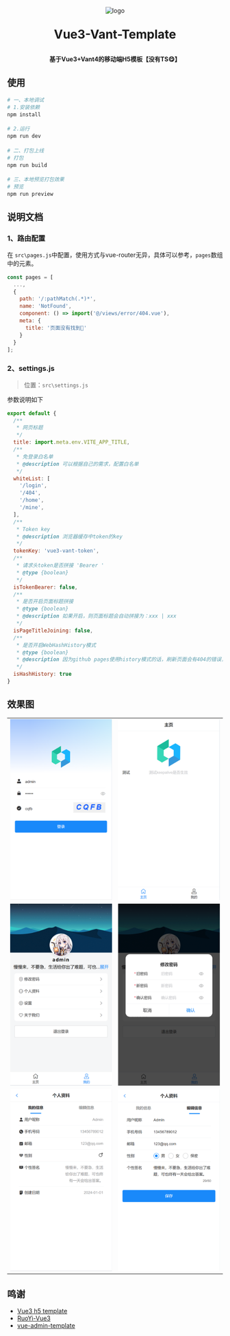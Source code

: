 <p align="center">
	<img width="80px" alt="logo" src="https://fastly.jsdelivr.net/npm/@vant/assets/logo.png">
</p>
<h1 align="center" style="margin: 30px 0 30px; font-weight: bold;">Vue3-Vant-Template</h1>
<h4 align="center">
基于Vue3+Vant4的移动端H5模板【没有TS😋】
</h4>

## 使用

```sh
# 一、本地调试
# 1.安装依赖
npm install

# 2.运行
npm run dev

# 二、打包上线
# 打包
npm run build

# 三、本地预览打包效果
# 预览
npm run preview
```

## 说明文档

### 1、路由配置

在 `src\pages.js`中配置，使用方式与vue-router无异，具体可以参考，`pages`数组中的元素。

```js
const pages = [
  ...,
  {
    path: '/:pathMatch(.*)*',
    name: 'NotFound',
    component: () => import('@/views/error/404.vue'),
    meta: {
      title: '页面没有找到🐳'
    }
  }
];
```

### 2、settings.js

> 位置：`src\settings.js`

参数说明如下

```js
export default {
  /**
   * 网页标题
   */
  title: import.meta.env.VITE_APP_TITLE,
  /**
   * 免登录白名单
   * @description 可以根据自己的需求，配置白名单
   */
  whiteList: [
    '/login',
    '/404',
    '/home',
    '/mine',
  ],
  /**
   * Token key
   * @description 浏览器缓存中token的key
   */
  tokenKey: 'vue3-vant-token',
  /**
   * 请求头token是否拼接 'Bearer '
   * @type {boolean}
   */
  isTokenBearer: false,
  /**
   * 是否开启页面标题拼接
   * @type {boolean}
   * @description 如果开启，则页面标题会自动拼接为：xxx | xxx
   */
  isPageTitleJoining: false,
  /**
   * 是否开启WebHashHistory模式
   * @type {boolean}
   * @description 因为github pages使用history模式的话，刷新页面会有404的错误，所以使用hash模式
   */
  isHashHistory: true
}
```



## 效果图

<table>
	<tr>
		<td>
			<img src="assets/image-20240605212046767.png" alt="登录" />
		</td>
		<td>
			<img src="assets/image-20240605212221877.png" alt="主页" />
		</td>
	</tr>
	<tr>
		<td>
			<img src="assets/image-20240605212304027.png" alt="我的" />
		</td>
		<td>
            <img src="assets/image-20240605212437089.png" alt="修改密码" />
    	</td>
  	</tr>
    <tr>
		<td>
			<img src="assets/image-20240605212529831.png" alt="个人资料-我的信息" />
		</td>
		<td>
            <img src="assets/image-20240605212642275.png" alt="个人资料-编辑信息" />
    	</td>
  	</tr>
</table>


## 鸣谢
- [Vue3 h5 template](https://github.com/yulimchen/vue3-h5-template)
- [RuoYi-Vue3](https://github.com/yangzongzhuan/RuoYi-Vue3)
- [vue-admin-template](https://github.com/PanJiaChen/vue-admin-template)

